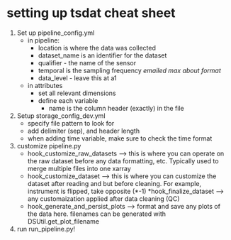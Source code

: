 # setting up tsdat cheat sheet

1. Set up pipeline_config.yml
    * in pipeline:
        - location is where the data was collected
        - dataset_name is an identifier for the dataset
        - qualifier - the name of the sensor
        - temporal is the sampling frequency *emailed max about format*
        - data_level - leave this at a1
    * in attributes
        - set all relevant dimensions 
        - define each variable
            * name is the column header (exactly) in the file
2. Setup storage_config_dev.yml
    * specify file pattern to look for
    * add delimiter (sep), and header length
    * when adding time variable, make sure to check the time format
3. customize pipeline.py
    * hook_customize_raw_datasets --> this is where you can operate on the raw dataset before any data formatting, etc. Typically used to merge multiple files into one xarray
    * hook_customize_dataset --> this is where you can customize the dataset after reading and but before cleaning. For example, instrument is flipped, take opposite (*-1)
    *hook_finalize_dataset --> any customaization applied after data cleaning (QC)
    * hook_generate_and_persist_plots --> format and save any plots of the data here. filenames can be generated with DSUtil.get_plot_filename
4. run run_pipeline.py!

        